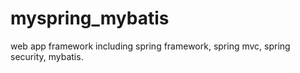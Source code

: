 myspring_mybatis
================

web app framework including spring framework, spring mvc, spring security, mybatis.
